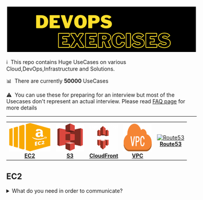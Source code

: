 <p align="center"><img src="images/devops_exercises.png"/></p>

:information_source: &nbsp;This repo contains Huge UseCases on various Cloud,DevOps,Infrastructure and Solutions.

:bar_chart: &nbsp;There are currently **50000** UseCases


:warning: &nbsp;You can use these for preparing for an interview but most of the Usecases don't represent an actual interview. Please read [FAQ page](faq.md) for more details


****

<!-- ALL-TOPICS-LIST:START -->
<!-- prettier-ignore-start -->
<!-- markdownlint-disable -->
<center>
<table>
  <tr>
    <td align="center"><a href="#ec2"><img src="/images/aws/ec2.png" width="110px;" height="75px;" alt="EC2"/><br /><b>EC2</b></a></td>
    <td align="center"><a href="#s3"><img src="/images/aws/s3.png" width="75px;" height="75px;" alt="S3"/><br /><b>S3</b></a></td>
    <td align="center"><a href="#CloudFront"><img src="/images/aws/cdn.png" width="75px;" height="75px;" alt="CloudFront"/><br /><b>CloudFront</b></a></td>
	<td align="center"><a href="#VPC"><img src="/images/aws/vpc.png" width="75px;" height="75px;" alt="VPC"/><br /><b>VPC</b></a></td>
    <td align="center"><a href="#Rout53"><img src="/images/route53.png" width="80px;" height="75px;" alt="Route53"/><br /><b>Route53</b></a></td>
  </tr>
</table>
</center>
<!-- markdownlint-enable -->
<!-- prettier-ignore-end -->
<!-- ALL-TOPICS-LIST:END -->

## EC2

<details>
<summary>What do you need in order to communicate?</summary><br><b>

  - A common language (for the two ends to understand)
  - A way to address who do you want to communicate with
  - A Connection (so the content of of the communication can reach the recipients)
</b></details>

